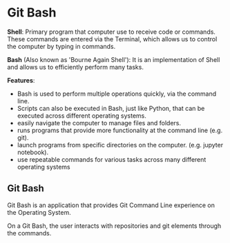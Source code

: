 # Git Bash

**Shell**: Primary program that computer use to receive code or commands.
These commands are entered via the Terminal, which allows us to control
the computer by typing in commands.

**Bash** (Also known as 'Bourne Again Shell'): It is an implementation of Shell and
allows us to efficiently perform many tasks.

**Features**: 
- Bash is used to perform multiple operations quickly, via the command line.
- Scripts can also be executed in Bash, just like Python, that can be executed 
across different operating systems.
- easily navigate the computer to manage files and folders.
- runs programs that provide more functionality at the command line (e.g. git).
- launch programs from specific directories on the computer. (e.g. jupyter notebook).
- use repeatable commands for various tasks across many different operating systems

## Git Bash
Git Bash is an application that provides Git Command Line experience on the Operating
System.

On a Git Bash, the user interacts with repositories and git elements through the commands.




